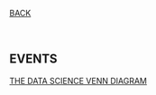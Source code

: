[BACK](https://tane-rs.github.io/road-to-data-science/)

<br>

## EVENTS

[THE DATA SCIENCE VENN DIAGRAM](http://drewconway.com/zia/2013/3/26/the-data-science-venn-diagram)  